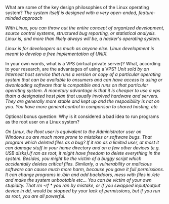 What are some of the key design philosophies of the Linux operating system?
*The system itself is designed with a very open-ended, feature-minded approach*

*With Linux, you can throw out the entire concept of organized development, source control systems, structured bug reporting, or statistical analysis. Linux is, and more than likely always will be, a hacker's operating system.*

*Linux is for develoopers as much as anyone else. Linux development is meant to develop a free implementation of UNIX.*

In your own words, what is a VPS (virtual private server)? What, according to your research, are the advantages of using a VPS?
*Unit sold by an Internest host service that runs a version or copy of a particular operating system that can be available to onsumers and can have access to using or dwonloading software that is compatible and runs on that particular operating system. A monetary advantage is that it is cheaper to use a vps thatn a designated host plan that usually involved hardware and servers. They are generally more stable and kept up and the resposibility is not on you. You have more general control in comparison to shared hosting, etc*


Optional bonus question: Why is it considered a bad idea to run programs as the root user on a Linux system?

*On Linux, the Root user is equivalent to the Administrator user on Windows.ou are much more prone to mistakes or software bugs. That program which deleted files as a bug? If it ran as a limited user, at most it can damage stuff in your home directory and on a few other devices (e.g. USB disks).If ran as root, it might have freedom to delete everything in the system. Besides, you might be the victim of a buggy script which accidentally deletes critical files. Similarly, a vulnerability or malicious software can cause much more harm, because you gave it full permissions. It can change programs in /bin and add backdoors, mess with files in /etc and make the system unbootable etc...
You can be victim of your own stupidity. That rm -rf * you ran by mistake, or if you swapped input/output device in dd, would be stopped by your lack of permissions, but if you run as root, you are all powerful.*
